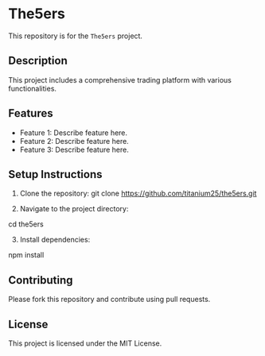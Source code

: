 # The5ers

This repository is for the `The5ers` project.

## Description

This project includes a comprehensive trading platform with various functionalities.

## Features

- Feature 1: Describe feature here.
- Feature 2: Describe feature here.
- Feature 3: Describe feature here.

## Setup Instructions

1. Clone the repository:
   git clone https://github.com/titanium25/the5ers.git

2. Navigate to the project directory:

cd the5ers

3. Install dependencies:

npm install

## Contributing

Please fork this repository and contribute using pull requests.

## License

This project is licensed under the MIT License.
